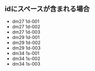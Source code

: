 ## idにスペースが含まれる場合

- dm27 1d-001
- dm27 1d-002
- dm27 1d-003
- dm29 1d-001
- dm29 1d-002
- dm29 1d-003
- dm34 1s-001
- dm34 1s-002
- dm34 1s-003
